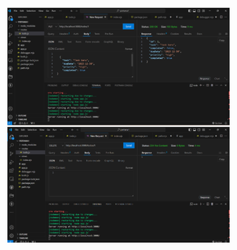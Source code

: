 ![alt text](https://github.com/hikmah76/185_CrudNodeJs/blob/main/image/Screenshot%202024-10-25%20114756.png?raw=true)
![alt text](https://github.com/hikmah76/185_CrudNodeJs/blob/main/image/Screenshot%202024-10-25%20114843.png?raw=true)
